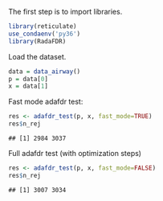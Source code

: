 The first step is to import libraries.

``` r
library(reticulate)
use_condaenv('py36')
library(RadaFDR)
```

Load the dataset.

``` r
data = data_airway()
p = data[0]
x = data[1]
```

Fast mode adafdr test:

``` r
res <- adafdr_test(p, x, fast_mode=TRUE)
res$n_rej
```

    ## [1] 2984 3037

Full adafdr test (with optimization steps)

``` r
res <- adafdr_test(p, x, fast_mode=FALSE)
res$n_rej
```

    ## [1] 3007 3034
